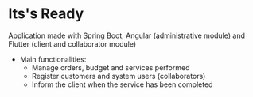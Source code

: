 # Its's Ready
Application made with Spring Boot, Angular (administrative module) and Flutter (client and collaborator module)
  * Main functionalities:
    * Manage orders, budget and services performed
    * Register customers and system users (collaborators)
    * Inform the client when the service has been completed
